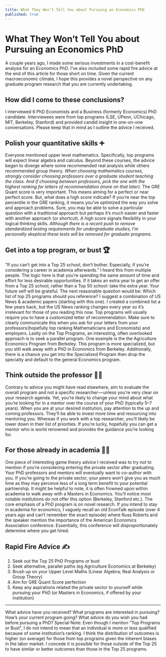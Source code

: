 ```yaml
---
title: What They Won’t Tell You about Pursuing an Economics PhD
published: true
---
```


# What They Won’t Tell You about Pursuing an Economics PhD

A couple years ago, I made some serious investments in a cost-benefit analysis for an Economics PhD. I’ve also included some rapid fire advice at the end of this article for those short on time. Given the current macroeconomic climate, I hope this provides a novel perspective on any graduate program research that you are currently undertaking.

## How did I come to these conclusions?
I interviewed 6 PhD Economists and a Business (formerly Economics) PhD candidate. Interviewees were from top programs (LSE, UPenn, UChicago, MIT, Berkeley, Stanford) and provided candid insight in one-on-one conversations. Please keep that in mind as I outline the advice I received.

## Polish your quantitative skills ➕
Everyone mentioned upper level mathematics. Specifically, top programs will expect linear algebra and calculus. Beyond these courses, the advice began to diverge where some recommended real analysis while others recommended group theory.
_When choosing mathematics courses, strongly consider choosing professors over a graduate student teaching the class. And if choosing between professors, pick the one with the highest ranking for letters of recommendation (more on that later)._
The GRE Quant score is very important. This means aiming for a perfect or near perfect score. But, what does a high score indicate? If you’re near the top percentile in the GRE ranking, it means you’ve optimized the way you solve and approach problems. Sure, you may be able to solve a particular question with a traditional approach but perhaps it’s much easier and faster with another approach (or shortcut). A high score signals flexibility in your logical thinking skills.
_Although there is a recent push to remove standardized testing requirements for undergraduate studies, I’m personally skeptical these tests will be removed for graduate programs._

## Get into a top program, or bust 🏆
“If you can’t get into a Top 25 school, don’t bother. Especially, if you’re considering a career in academia afterwards.” I heard this from multiple people. The logic here is that you’re spending the same amount of time and effort for less desirable opportunities. If it takes an extra year to get an offer from a Top 25 school, rather than a Top 50 school: take the extra year. Your future self will be grateful.
The next reasonable question would be: Which list of top 25 programs should you reference? I suggest a combination of US News & academic papers (starting with this one). I created a combined list a few years back, but the US News ranking changes every year so it’s irrelevant for those of you reading this now.
Top programs will usually require you to have a customized letter of recommendation. Make sure to clearly communicate this when you ask for your letters from your professors (hopefully top ranking Mathematicians and Economists) and employers.
Lastly on the Top Programs, an interesting, often overlooked approach is to seek a parallel program. One example is the the Agriculture Economics Program from Berkeley. This program is more specialized, but you still walk away with a PhD in Economics from Berkeley. Additionally, there is a chance you get into the Specialized Program then drop the specialty and default to the general Economics program.

## Think outside the professor 👩‍🏫
Contrary to advice you might have read elsewhere, aim to evaluate the overall program and not a specific researcher — unless you’re very clear on your research agenda. Yet, you’re likely to change your mind about what you’re looking for in a mentor over the course of your PhD (typically 5–7 years).
When you are at your desired institution, pay attention to the up and coming professors. They’ll be able to invest more time and resourcing into mentoring you. Whereas if you work with a top researcher, you’ll likely be lower down in their list of priorities. If you’re lucky, hopefully you can get a mentor who is world renowned and provides the guidance you’re looking for.

## For those already in academia 👨‍🏫
One piece of interesting game theory advice I received was to try not to mention if you’re considering entering the private sector after graduating. Your PhD professors and mentors will eventually want to co-author with you. If you’re going to the private sector, your peers won’t give you as much time as they may perceive less of a long term benefit to your potential partnership.
It might be helpful to note, it is often frowned upon within academia to walk away with a Masters in Economics. You’ll notice most notable institutions do not offer this option (Berkeley, Stanford etc.). The core emphasis of a PhD program is on novel research.
If you intend to stay in academia for economics, I vaguely recall an old EconTalk episode (over 4 years ago and can’t remember the exact episode) where Russ Roberts and the speaker mention the importance of the American Economics Association conference. Essentially, this conference will disproportionately determine where you get hired.
## Rapid Fire Advice ✍️
1. Seek out the Top 25 PhD Programs or bust
2. Seek alternative, parallel paths (eg Agriculture Economics at Berkeley)
3. Brush up on your Upper Level Maths (Linear Algebra; Real Analysis or Group Theory)
4. Aim for GRE Quant Score perfection
5. Keep any aspirations related the private sector to yourself while pursuing your PhD (or Masters in Economics, if offered by your institution)

---
What advice have you received? What programs are interested in pursuing? How’s your current program going? What advice do you wish you had before pursuing a PhD?
Special Note: Even though I mention “Top Programs or Bust”, I do not intend to mean that an individual is more or less qualified because of some institution’s ranking. I think the distribution of outcomes is higher (on average) for those from top programs given the inherent biases in the labor market. I concede it is possible for those outside of the Top 25 to have similar or better outcomes than those in the Top 25 programs.